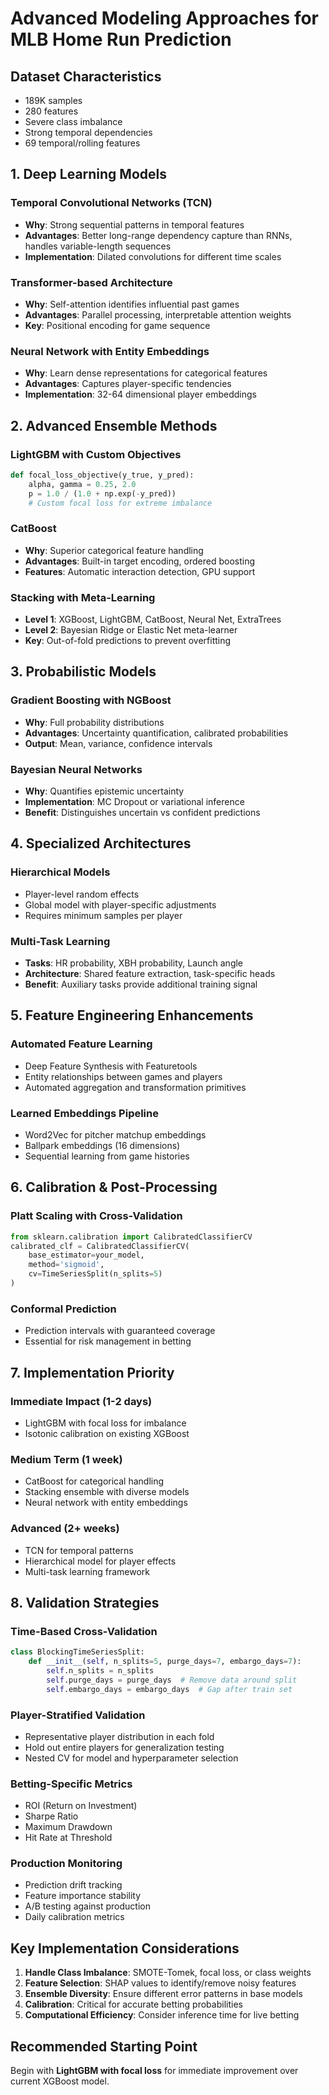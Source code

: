 # Advanced Modeling Approaches for MLB Home Run Prediction

## Dataset Characteristics
- 189K samples
- 280 features
- Severe class imbalance
- Strong temporal dependencies
- 69 temporal/rolling features

## 1. Deep Learning Models

### Temporal Convolutional Networks (TCN)
- **Why**: Strong sequential patterns in temporal features
- **Advantages**: Better long-range dependency capture than RNNs, handles variable-length sequences
- **Implementation**: Dilated convolutions for different time scales

### Transformer-based Architecture
- **Why**: Self-attention identifies influential past games
- **Advantages**: Parallel processing, interpretable attention weights
- **Key**: Positional encoding for game sequence

### Neural Network with Entity Embeddings
- **Why**: Learn dense representations for categorical features
- **Advantages**: Captures player-specific tendencies
- **Implementation**: 32-64 dimensional player embeddings

## 2. Advanced Ensemble Methods

### LightGBM with Custom Objectives
```python
def focal_loss_objective(y_true, y_pred):
    alpha, gamma = 0.25, 2.0
    p = 1.0 / (1.0 + np.exp(-y_pred))
    # Custom focal loss for extreme imbalance
```

### CatBoost
- **Why**: Superior categorical feature handling
- **Advantages**: Built-in target encoding, ordered boosting
- **Features**: Automatic interaction detection, GPU support

### Stacking with Meta-Learning
- **Level 1**: XGBoost, LightGBM, CatBoost, Neural Net, ExtraTrees
- **Level 2**: Bayesian Ridge or Elastic Net meta-learner
- **Key**: Out-of-fold predictions to prevent overfitting

## 3. Probabilistic Models

### Gradient Boosting with NGBoost
- **Why**: Full probability distributions
- **Advantages**: Uncertainty quantification, calibrated probabilities
- **Output**: Mean, variance, confidence intervals

### Bayesian Neural Networks
- **Why**: Quantifies epistemic uncertainty
- **Implementation**: MC Dropout or variational inference
- **Benefit**: Distinguishes uncertain vs confident predictions

## 4. Specialized Architectures

### Hierarchical Models
- Player-level random effects
- Global model with player-specific adjustments
- Requires minimum samples per player

### Multi-Task Learning
- **Tasks**: HR probability, XBH probability, Launch angle
- **Architecture**: Shared feature extraction, task-specific heads
- **Benefit**: Auxiliary tasks provide additional training signal

## 5. Feature Engineering Enhancements

### Automated Feature Learning
- Deep Feature Synthesis with Featuretools
- Entity relationships between games and players
- Automated aggregation and transformation primitives

### Learned Embeddings Pipeline
- Word2Vec for pitcher matchup embeddings
- Ballpark embeddings (16 dimensions)
- Sequential learning from game histories

## 6. Calibration & Post-Processing

### Platt Scaling with Cross-Validation
```python
from sklearn.calibration import CalibratedClassifierCV
calibrated_clf = CalibratedClassifierCV(
    base_estimator=your_model,
    method='sigmoid',
    cv=TimeSeriesSplit(n_splits=5)
)
```

### Conformal Prediction
- Prediction intervals with guaranteed coverage
- Essential for risk management in betting

## 7. Implementation Priority

### Immediate Impact (1-2 days)
- LightGBM with focal loss for imbalance
- Isotonic calibration on existing XGBoost

### Medium Term (1 week)
- CatBoost for categorical handling
- Stacking ensemble with diverse models
- Neural network with entity embeddings

### Advanced (2+ weeks)
- TCN for temporal patterns
- Hierarchical model for player effects
- Multi-task learning framework

## 8. Validation Strategies

### Time-Based Cross-Validation
```python
class BlockingTimeSeriesSplit:
    def __init__(self, n_splits=5, purge_days=7, embargo_days=7):
        self.n_splits = n_splits
        self.purge_days = purge_days  # Remove data around split
        self.embargo_days = embargo_days  # Gap after train set
```

### Player-Stratified Validation
- Representative player distribution in each fold
- Hold out entire players for generalization testing
- Nested CV for model and hyperparameter selection

### Betting-Specific Metrics
- ROI (Return on Investment)
- Sharpe Ratio
- Maximum Drawdown
- Hit Rate at Threshold

### Production Monitoring
- Prediction drift tracking
- Feature importance stability
- A/B testing against production
- Daily calibration metrics

## Key Implementation Considerations

1. **Handle Class Imbalance**: SMOTE-Tomek, focal loss, or class weights
2. **Feature Selection**: SHAP values to identify/remove noisy features
3. **Ensemble Diversity**: Ensure different error patterns in base models
4. **Calibration**: Critical for accurate betting probabilities
5. **Computational Efficiency**: Consider inference time for live betting

## Recommended Starting Point
Begin with **LightGBM with focal loss** for immediate improvement over current XGBoost model.